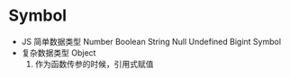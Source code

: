 # Symbol

- JS 简单数据类型
    Number  Boolean String  Null  Undefined  Bigint  Symbol
- 复杂数据类型  Object
    1. 作为函数传参的时候，引用式赋值
